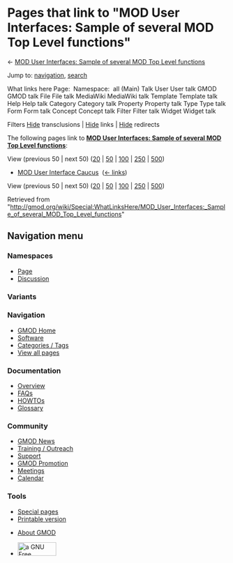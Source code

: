 <div id="mw-page-base" class="noprint">

</div>

<div id="mw-head-base" class="noprint">

</div>

<div id="content" class="mw-body" role="main">

<span id="top"></span>

<div id="mw-js-message" style="display:none;">

</div>



# <span dir="auto">Pages that link to "MOD User Interfaces: Sample of several MOD Top Level functions"</span>

<div id="bodyContent">

<div id="contentSub">

← [MOD User Interfaces: Sample of several MOD Top Level
functions](/wiki/MOD_User_Interfaces:_Sample_of_several_MOD_Top_Level_functions "MOD User Interfaces: Sample of several MOD Top Level functions")

</div>

<div id="jump-to-nav" class="mw-jump">

Jump to: [navigation](#mw-navigation), [search](#p-search)

</div>

<div id="mw-content-text">

What links here Page:  Namespace:  all (Main) Talk User User talk GMOD
GMOD talk File File talk MediaWiki MediaWiki talk Template Template talk
Help Help talk Category Category talk Property Property talk Type Type
talk Form Form talk Concept Concept talk Filter Filter talk Widget
Widget talk

Filters
[Hide](/mediawiki/index.php?title=Special:WhatLinksHere/MOD_User_Interfaces:_Sample_of_several_MOD_Top_Level_functions&hidetrans=1 "Special:WhatLinksHere/MOD User Interfaces: Sample of several MOD Top Level functions")
transclusions \|
[Hide](/mediawiki/index.php?title=Special:WhatLinksHere/MOD_User_Interfaces:_Sample_of_several_MOD_Top_Level_functions&hidelinks=1 "Special:WhatLinksHere/MOD User Interfaces: Sample of several MOD Top Level functions")
links \|
[Hide](/mediawiki/index.php?title=Special:WhatLinksHere/MOD_User_Interfaces:_Sample_of_several_MOD_Top_Level_functions&hideredirs=1 "Special:WhatLinksHere/MOD User Interfaces: Sample of several MOD Top Level functions")
redirects

The following pages link to **[MOD User Interfaces: Sample of several
MOD Top Level
functions](/wiki/MOD_User_Interfaces:_Sample_of_several_MOD_Top_Level_functions "MOD User Interfaces: Sample of several MOD Top Level functions")**:

View (previous 50 \| next 50)
([20](/mediawiki/index.php?title=Special:WhatLinksHere/MOD_User_Interfaces:_Sample_of_several_MOD_Top_Level_functions&limit=20 "Special:WhatLinksHere/MOD User Interfaces: Sample of several MOD Top Level functions")
\|
[50](/mediawiki/index.php?title=Special:WhatLinksHere/MOD_User_Interfaces:_Sample_of_several_MOD_Top_Level_functions&limit=50 "Special:WhatLinksHere/MOD User Interfaces: Sample of several MOD Top Level functions")
\|
[100](/mediawiki/index.php?title=Special:WhatLinksHere/MOD_User_Interfaces:_Sample_of_several_MOD_Top_Level_functions&limit=100 "Special:WhatLinksHere/MOD User Interfaces: Sample of several MOD Top Level functions")
\|
[250](/mediawiki/index.php?title=Special:WhatLinksHere/MOD_User_Interfaces:_Sample_of_several_MOD_Top_Level_functions&limit=250 "Special:WhatLinksHere/MOD User Interfaces: Sample of several MOD Top Level functions")
\|
[500](/mediawiki/index.php?title=Special:WhatLinksHere/MOD_User_Interfaces:_Sample_of_several_MOD_Top_Level_functions&limit=500 "Special:WhatLinksHere/MOD User Interfaces: Sample of several MOD Top Level functions"))

- [MOD User Interface
  Caucus](/wiki/MOD_User_Interface_Caucus "MOD User Interface Caucus") ‎
  <span class="mw-whatlinkshere-tools">([←
  links](/mediawiki/index.php?title=Special:WhatLinksHere&target=MOD+User+Interface+Caucus "Special:WhatLinksHere"))</span>

View (previous 50 \| next 50)
([20](/mediawiki/index.php?title=Special:WhatLinksHere/MOD_User_Interfaces:_Sample_of_several_MOD_Top_Level_functions&limit=20 "Special:WhatLinksHere/MOD User Interfaces: Sample of several MOD Top Level functions")
\|
[50](/mediawiki/index.php?title=Special:WhatLinksHere/MOD_User_Interfaces:_Sample_of_several_MOD_Top_Level_functions&limit=50 "Special:WhatLinksHere/MOD User Interfaces: Sample of several MOD Top Level functions")
\|
[100](/mediawiki/index.php?title=Special:WhatLinksHere/MOD_User_Interfaces:_Sample_of_several_MOD_Top_Level_functions&limit=100 "Special:WhatLinksHere/MOD User Interfaces: Sample of several MOD Top Level functions")
\|
[250](/mediawiki/index.php?title=Special:WhatLinksHere/MOD_User_Interfaces:_Sample_of_several_MOD_Top_Level_functions&limit=250 "Special:WhatLinksHere/MOD User Interfaces: Sample of several MOD Top Level functions")
\|
[500](/mediawiki/index.php?title=Special:WhatLinksHere/MOD_User_Interfaces:_Sample_of_several_MOD_Top_Level_functions&limit=500 "Special:WhatLinksHere/MOD User Interfaces: Sample of several MOD Top Level functions"))

</div>

<div class="printfooter">

Retrieved from
"<http://gmod.org/wiki/Special:WhatLinksHere/MOD_User_Interfaces:_Sample_of_several_MOD_Top_Level_functions>"

</div>

<div id="catlinks" class="catlinks catlinks-allhidden">

</div>

<div class="visualClear">

</div>

</div>

</div>

<div id="mw-navigation">

## Navigation menu

<div id="mw-head">



<div id="left-navigation">

<div id="p-namespaces" class="vectorTabs" role="navigation"
aria-labelledby="p-namespaces-label">

### Namespaces

- <span id="ca-nstab-main"><a
  href="/wiki/MOD_User_Interfaces:_Sample_of_several_MOD_Top_Level_functions"
  accesskey="c" title="View the content page [c]">Page</a></span>
- <span id="ca-talk"><a
  href="/mediawiki/index.php?title=Talk:MOD_User_Interfaces:_Sample_of_several_MOD_Top_Level_functions&amp;action=edit&amp;redlink=1"
  accesskey="t"
  title="Discussion about the content page [t]">Discussion</a></span>

</div>

<div id="p-variants" class="vectorMenu emptyPortlet" role="navigation"
aria-labelledby="p-variants-label">

### 

### Variants[](#)

<div class="menu">

</div>

</div>

</div>

<div id="right-navigation">





</div>



</div>

</div>

</div>

<div id="mw-panel">

<div id="p-logo" role="banner">

<a href="/wiki/Main_Page"
style="background-image: url(http://gmod.org/images/GMOD-cogs.png);"
title="Visit the main page"></a>

</div>

<div id="p-Navigation" class="portal" role="navigation"
aria-labelledby="p-Navigation-label">

### Navigation

<div class="body">

- <span id="n-GMOD-Home">[GMOD Home](/wiki/Main_Page)</span>
- <span id="n-Software">[Software](/wiki/GMOD_Components)</span>
- <span id="n-Categories-.2F-Tags">[Categories /
  Tags](/wiki/Categories)</span>
- <span id="n-View-all-pages">[View all
  pages](/wiki/Special:AllPages)</span>

</div>

</div>

<div id="p-Documentation" class="portal" role="navigation"
aria-labelledby="p-Documentation-label">

### Documentation

<div class="body">

- <span id="n-Overview">[Overview](/wiki/Overview)</span>
- <span id="n-FAQs">[FAQs](/wiki/Category:FAQ)</span>
- <span id="n-HOWTOs">[HOWTOs](/wiki/Category:HOWTO)</span>
- <span id="n-Glossary">[Glossary](/wiki/Glossary)</span>

</div>

</div>

<div id="p-Community" class="portal" role="navigation"
aria-labelledby="p-Community-label">

### Community

<div class="body">

- <span id="n-GMOD-News">[GMOD News](/wiki/GMOD_News)</span>
- <span id="n-Training-.2F-Outreach">[Training /
  Outreach](/wiki/Training_and_Outreach)</span>
- <span id="n-Support">[Support](/wiki/Support)</span>
- <span id="n-GMOD-Promotion">[GMOD
  Promotion](/wiki/GMOD_Promotion)</span>
- <span id="n-Meetings">[Meetings](/wiki/Meetings)</span>
- <span id="n-Calendar">[Calendar](/wiki/Calendar)</span>

</div>

</div>

<div id="p-tb" class="portal" role="navigation"
aria-labelledby="p-tb-label">

### Tools

<div class="body">

- <span id="t-specialpages"><a href="/wiki/Special:SpecialPages" accesskey="q"
  title="A list of all special pages [q]">Special pages</a></span>
- <span id="t-print"><a
  href="/mediawiki/index.php?title=Special:WhatLinksHere/MOD_User_Interfaces:_Sample_of_several_MOD_Top_Level_functions&amp;printable=yes"
  rel="alternate" accesskey="p"
  title="Printable version of this page [p]">Printable version</a></span>

</div>

</div>

</div>

</div>

<div id="footer" role="contentinfo">

- <span id="footer-places-about">[About
  GMOD](/wiki/GMOD:About "GMOD:About")</span>

<!-- -->

- <span id="footer-copyrightico">[<img src="http://www.gnu.org/graphics/gfdl-logo-small.png" width="88"
  height="31" alt="a GNU Free Documentation License" />](http://www.gnu.org/licenses/fdl-1.3.html)</span>




</div>
